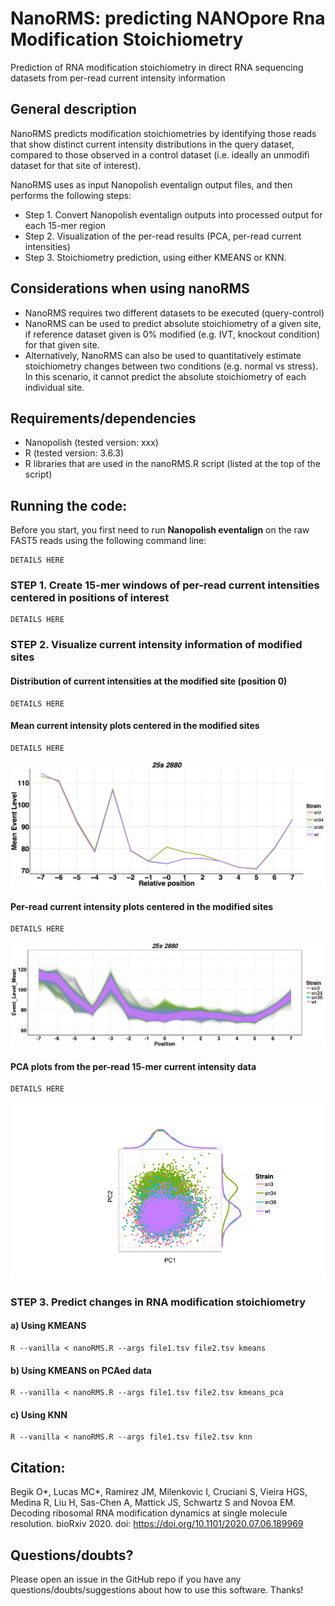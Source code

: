 # NanoRMS: predicting NANOpore Rna Modification Stoichiometry
Prediction of RNA modification stoichiometry in direct RNA sequencing datasets from per-read current intensity information 

## General description
NanoRMS predicts modification stoichiometries by identifying those reads that show distinct current intensity distributions in the query dataset, compared to those observed in a control dataset (i.e. ideally an unmodifi dataset for that site of interest).

NanoRMS uses as input Nanopolish eventalign output files, and then performs the following steps:

* Step 1.  Convert Nanopolish eventalign outputs into processed output for each 15-mer region 
* Step 2. Visualization of the per-read results (PCA, per-read current intensities)
* Step 3. Stoichiometry prediction, using either KMEANS or KNN.

## Considerations when using nanoRMS 
* NanoRMS requires two different datasets to be executed (query-control)
* NanoRMS can be used to predict absolute stoichiometry of a given site, if reference dataset given is 0% modified (e.g. IVT, knockout condition) for that given site.
* Alternatively, NanoRMS can also be used to quantitatively estimate stoichiometry changes between two conditions (e.g. normal vs stress). In this scenario, it cannot predict the absolute stoichiometry of each individual site.

## Requirements/dependencies

* Nanopolish (tested version: xxx)
* R (tested version: 3.6.3)
* R libraries that are used in the nanoRMS.R script (listed at the top of the script) 

## Running the code:

Before you start, you first need to run **Nanopolish eventalign** on the raw FAST5 reads using the following command line: 

```
DETAILS HERE
```


### STEP 1. Create 15-mer windows of per-read current intensities centered in positions of interest

```
DETAILS HERE
```


### STEP 2. Visualize current intensity information of modified sites

#### Distribution of current intensities at the modified site (position 0)
```
DETAILS HERE
```

#### Mean current intensity plots centered in the modified sites
```
DETAILS HERE
```

![alt text](./img/mean_current.png "Mean_current")


#### Per-read current intensity plots centered in the modified sites
```
DETAILS HERE
```
![alt text](./img/per_read_current.png "per_read_current")

#### PCA plots from the per-read 15-mer current intensity data
```
DETAILS HERE
```
![alt text](./img/pca.png "pca")

### STEP 3. Predict changes in RNA modification stoichiometry

#### a) Using KMEANS

```
R --vanilla < nanoRMS.R --args file1.tsv file2.tsv kmeans
```

#### b) Using KMEANS on PCAed data
```
R --vanilla < nanoRMS.R --args file1.tsv file2.tsv kmeans_pca
```

#### c) Using KNN

```
R --vanilla < nanoRMS.R --args file1.tsv file2.tsv knn
```

## Citation: 

Begik O*, Lucas MC*, Ramirez JM, Milenkovic I, Cruciani S, Vieira HGS, Medina R, Liu H, Sas-Chen A, Mattick JS, Schwartz S and Novoa EM. Decoding ribosomal RNA modification dynamics at single molecule resolution. bioRxiv 2020. doi: https://doi.org/10.1101/2020.07.06.189969

## Questions/doubts?
Please open an issue in the GitHub repo if you have any questions/doubts/suggestions about how to use this software. Thanks!
